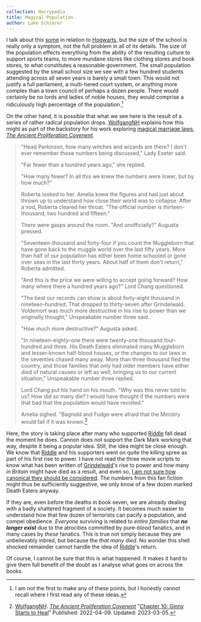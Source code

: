 ```yaml
---
collection: Harrypedia
title: Magical Population
author: Luke Schierer
---
```


I talk about this [some][CaHS] in relation to [Hogwarts], but the size of the school is really only a symptom, not the full problem in all of its details. The size of the population effects everything from the ability of the resulting culture to support sports teams, to more mundane stores like clothing stores and book stores, to what constitutes a reasonable government.  The small population suggested by the small school size we see with a few hundred students attending across all seven years is barely a small town.  This would not justify a full parliament, a multi-tiered court system, or anything more complex than a town council of perhaps a dozen people.  There would certainly be no lords and ladies of noble houses, they would comprise a ridiculously high percentage of the population.[^240319-5]

On the other hand, it is possible that what we see here is the result of a series of rather radical population drops. [WolfgangNH] explains how this might as part of the backstory for his work exploring [magical marriage laws], _[The Ancient Proliferation Covenent]_.

> "Head Parkinson, how many witches and wizards are there? I don't ever remember those numbers being discussed," Lady Exeter said.
> 
> "Far fewer than a hundred years ago," she replied.
> 
> "How many fewer? In all this we knew the numbers were lower, but by how much?"
> 
> Roberta looked to her. Amelia knew the figures and had just about thrown up to understand how close their world was to collapse. After a nod, Roberta cleared her throat. "The official number is thirteen-thousand, two hundred and fifteen."
> 
> There were gasps around the room. "And unofficially?" Augusta pressed.
> 
> "Seventeen-thousand and forty-four if you count the Muggleborn that have gone back to the muggle world over the last fifty years. More than half of our population has either been home schooled or gone over seas in the last thirty years. About half of them don't return," Roberta admitted.
> 
> "And this is the price we were willing to accept going forward? How many where there a hundred years ago?" Lord Chang questioned.
> 
> "The best our records can show is about forty-eight thousand in nineteen-hundred. That dropped to thirty-seven after Grindelwald. Voldemort was much more destructive in his rise to power than we originally thought," Unspeakable number three said.
> 
> "How much more destructive?" Augusta asked.
> 
> "In nineteen-eighty-one there were twenty-one thousand four-hundred and three. His Death Eaters eliminated many Muggleborn and lesser-known half-blood houses, or the changes to our laws in the seventies chased many away. More than three thousand fled the country, and those families that only had older members have either died of natural causes or left as well, bringing us to our current situation," Unspeakable number three replied.
> 
> Lord Chang put his hand on his mouth. "Why was this never told to us? How did so many die? I would have thought if the numbers were that bad that the population would have revolted."
> 
> Amelia sighed. "Bagnold and Fudge were afraid that the Ministry would fall if it was known.[^240319-6]

Here, the story is taking place after many who supported [Riddle] fall dead the moment he does.  Cannon does not support the Dark Mark working that way, despite it being a popular idea.  Still, the idea might be close enough.  We know that [Riddle] and his supporters went on quite the killing spree as part of his first rise to power.  I have not read the three movie scripts to know what has been written of [Grindelwald]'s rise to power and how many *in Britain* might have died as a result, and even so, [I am not sure how canonical they should be considered](/Harrypedia).  The numbers from this fan fiction might thus be sufficiently suggestive, we only know of a few dozen marked Death Eaters anyway. 

If they are, even before the deaths in book seven, we are already dealing with a badly shattered fragment of a society. It becomes much easier to understand how that few dozen of terrorists can pacify a population, and compel obedience.  *Everyone* surviving is related to *entire families* that __*no longer exist*__ due to the atrocities committed by pure-blood fanatics, and in many cases by *these* fanatics.  This is true not simply because they are unbelievably inbred, but because the *that many died.*  No wonder this shell shocked remainder cannot handle the idea of [Riddle]'s return. 

Of course, I cannot be sure that this is what happened.  It makes it hard to give them full benefit of the doubt as I analyse what goes on across the books. 

[Grindelwald]: ../people/grindelwald/gellert/

[^240319-6]: [WolfgangNH]. _[The Ancient Proliferation Covenent]_ 
    "[Chapter 10: Ginny Starts to Heal](https://archiveofourown.org/works/38270980/chapters/96581148)"
    Published: 2022-04-09. Updated: 2023-03-05.

[Riddle]: ../people/Riddle/Tom_Marvolo/

[The Ancient Proliferation Covenent]: https://archiveofourown.org/works/38270980

[magical marriage laws]: ../magic/contracts/

[WolfgangNH]: https://archiveofourown.org/users/WolfgangNH/pseuds/WolfgangNH

[CaHS]: ../hogwarts/class_and_house_structure/

[Hogwarts]: ../hogwarts/

[^240319-5]: I am not the first to make any of these points, but I honestly cannot recall where I first read any of these ideas.